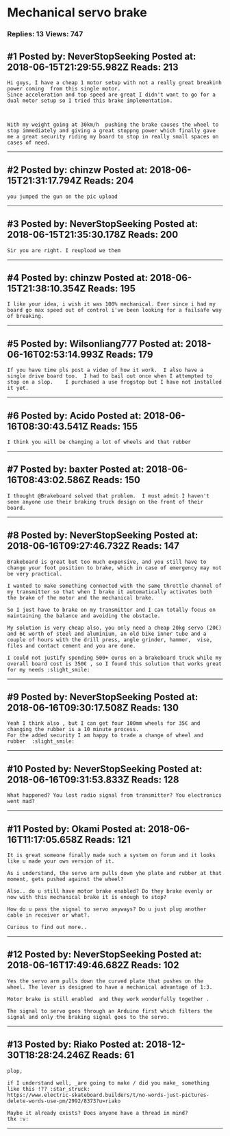 # Mechanical servo brake

### Replies: 13 Views: 747

## \#1 Posted by: NeverStopSeeking Posted at: 2018-06-15T21:29:55.982Z Reads: 213

```
Hi guys, I have a cheap 1 motor setup with not a really great breakinh power coming  from this single motor.
Since acceleration and top speed are great I didn't want to go for a dual motor setup so I tried this brake implementation.



With my weight going at 30km/h  pushing the brake causes the wheel to stop immediately and giving a great stoppng power which finally gave me a great security riding my board to stop in really small spaces on cases of need.
```

---
## \#2 Posted by: chinzw Posted at: 2018-06-15T21:31:17.794Z Reads: 204

```
you jumped the gun on the pic upload
```

---
## \#3 Posted by: NeverStopSeeking Posted at: 2018-06-15T21:35:30.178Z Reads: 200

```
Sir you are right. I reupload we them
```

---
## \#4 Posted by: chinzw Posted at: 2018-06-15T21:38:10.354Z Reads: 195

```
I like your idea, i wish it was 100% mechanical. Ever since i had my board go max speed out of control i've been looking for a failsafe way of breaking.
```

---
## \#5 Posted by: Wilsonliang777 Posted at: 2018-06-16T02:53:14.993Z Reads: 179

```
If you have time pls post a video of how it work.  I also have a single drive board too.  I had to bail out once when I attempted to stop on a slop.    I purchased a use frogstop but I have not installed it yet.
```

---
## \#6 Posted by: Acido Posted at: 2018-06-16T08:30:43.541Z Reads: 155

```
I think you will be changing a lot of wheels and that rubber
```

---
## \#7 Posted by: baxter Posted at: 2018-06-16T08:43:02.586Z Reads: 150

```
I thought @Brakeboard solved that problem.  I must admit I haven't seen anyone use their braking truck design on the front of their board.
```

---
## \#8 Posted by: NeverStopSeeking Posted at: 2018-06-16T09:27:46.732Z Reads: 147

```
Brakeboard is great but too much expensive, and you still have to change your foot position to brake, which in case of emergency may not be very practical.

I wanted to make something connected with the same throttle channel of my transmitter so that when I brake it automatically activates both the brake of the motor and the mechanical brake.

So I just have to brake on my transmitter and I can totally focus on maintaining the balance and avoiding the obstacle.

My solution is very cheap also, you only need a cheap 20kg servo (20€) and 6€ worth of steel and aluminium, an old bike inner tube and a couple of hours with the drill press, angle grinder, hammer,  vise, files and contact cement and you are done.

I could not justify spending 500+ euros on a brakeboard truck while my overall board cost is 350€ , so I found this solution that works great for my needs :slight_smile:
```

---
## \#9 Posted by: NeverStopSeeking Posted at: 2018-06-16T09:30:17.508Z Reads: 130

```
Yeah I think also , but I can get four 100mm wheels for 35€ and changing the rubber is a 10 minute process.
For the added security I am happy to trade a change of wheel and rubber  :slight_smile:
```

---
## \#10 Posted by: NeverStopSeeking Posted at: 2018-06-16T09:31:53.833Z Reads: 128

```
What happened? You lost radio signal from transmitter? You electronics went mad?
```

---
## \#11 Posted by: Okami Posted at: 2018-06-16T11:17:05.658Z Reads: 121

```
It is great someone finally made such a system on forum and it looks like u made your own version of it.

As i understand, the servo arm pulls down yhe plate and rubber at that moment, gets pushed against the wheel?

Also.. do u still have motor brake enabled? Do they brake evenly or now with this mechanical brake it is enough to stop?

How do u pass the signal to servo anyways? Do u just plug another cable in receiver or what?.

Curious to find out more..
```

---
## \#12 Posted by: NeverStopSeeking Posted at: 2018-06-16T17:49:46.682Z Reads: 102

```
Yes the servo arm pulls down the curved plate that pushes on the wheel. The lever is designed to have a mechanical advantage of 1:3.

Motor brake is still enabled  and they work wonderfully together .

The signal to servo goes through an Arduino first which filters the signal and only the braking signal goes to the servo.
```

---
## \#13 Posted by: Riako Posted at: 2018-12-30T18:28:24.246Z Reads: 61

```
plop,

if I understand well, _are going to make / did you make_ something like this !?? :star_struck: 
https://www.electric-skateboard.builders/t/no-words-just-pictures-delete-words-use-pm/2992/8373?u=riako

Maybe it already exists? Does anyone have a thread in mind? 
thx :v:
```

---
